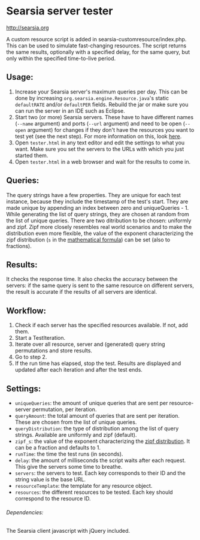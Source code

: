 Searsia server tester
=====================
http://searsia.org

A custom resource script is added in searsia-customresource/index.php. This can be used to simulate fast-changing resources. The script returns the same results, optionally with a specified delay, for the same query, but only within the specified time-to-live period.

## Usage: 
1. Increase your Searsia server's maximum queries per day. This can be done by increasing `org.searsia.engine.Resource.java`'s static `defaultRATE` and/or `defaultPER` fields. Rebuild the jar or make sure you can run the server in an IDE such as Eclipse.
2. Start two (or more) Searsia servers. These have to have different names (`--name` argument) and ports (`--url` argument) and need to be open (`--open` argument) for changes if they don't have the resources you want to test yet (see the next step). For more information on this, look [here](http://searsia.org/start.html).
3. Open `tester.html` in any text editor and edit the settings to what you want. Make sure you set the servers to the URLs with which you just started them.
4. Open `tester.html` in a web browser and wait for the results to come in.

## Queries:
The query strings have a few properties. They are unique for each test instance, because they include the timestamp of the test's start. They are made unique by appending an index between zero and uniqueQueries - 1. While generating the list of query strings, they are chosen at random from the list of unique queries. There are two ditribution to be chosen: uniformly and zipf. Zipf more closely resembles real world scenarios and to make the distribution even more flexible, the value of the exponent characterizing the zipf distribution (`s` in the [mathematical formula](https://en.wikipedia.org/wiki/Zipf%27s_law#Theoretical_review)) can be set (also to fractions). 

## Results:
It checks the response time. It also checks the accuracy between the servers: if the same query is sent to the same resource on different servers, the result is accurate if the results of all servers are identical.

## Workflow:
1. Check if each server has the specified resources available. If not, add them.
2. Start a TestIteration.
3. Iterate over all resource, server and (generated) query string permutations and store results.
4. Go to step 2.
5. If the run time has elapsed, stop the test.
Results are displayed and updated after each iteration and after the test ends.

## Settings:
- `uniqueQueries`: the amount of unique queries that are sent per resource-server permutation, per iteration.
- `queryAmount`: the total amount of queries that are sent per iteration. These are chosen from the list of unique queries.
- `queryDistribution`: the type of distribution among the list of query strings. Available are uniformly and zipf (default).
- `zipf_s`: the value of the exponent characterizing the [zipf distribution](https://en.wikipedia.org/wiki/Zipf%27s_law#Theoretical_review). It can be a fraction and defaults to 1.
- `runTime`: the time the test runs (in seconds).
- `delay`: the amount of milliseconds the script waits after each request. This give the servers some time to breathe.
- `servers`: the servers to test. Each key corresponds to their ID and the string value is the base URL.
- `resourceTemplate`: the template for any resource object.
- `resources`: the different resources to be tested. Each key should correspond to the resource ID.

###### Dependencies:
The Searsia client javascript with jQuery included.